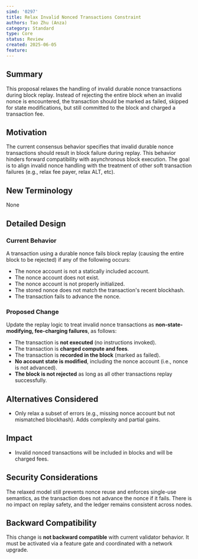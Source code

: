 ```yaml
---
simd: '0297'
title: Relax Invalid Nonced Transactions Constraint
authors: Tao Zhu (Anza)
category: Standard
type: Core
status: Review
created: 2025-06-05
feature:
---
```


## Summary

This proposal relaxes the handling of invalid durable nonce transactions during
block replay. Instead of rejecting the entire block when an invalid nonce is
encountered, the transaction should be marked as failed, skipped for state
modifications, but still committed to the block and charged a transaction fee.

## Motivation

The current consensus behavior specifies that invalid durable nonce transactions
should result in block failure during replay. This behavior hinders forward
compatibility with asynchronous block execution. The goal is to align invalid
nonce handling with the treatment of other soft transaction failures (e.g.,
relax fee payer, relax ALT, etc).

## New Terminology

None

## Detailed Design

### Current Behavior

A transaction using a durable nonce fails block replay (causing the entire
block to be rejected) if any of the following occurs:

- The nonce account is not a statically included account.
- The nonce account does not exist.
- The nonce account is not properly initialized.
- The stored nonce does not match the transaction's recent blockhash.
- The transaction fails to advance the nonce.


### Proposed Change

Update the replay logic to treat invalid nonce transactions as
**non-state-modifying, fee-charging failures**, as follows:

- The transaction is **not executed** (no instructions invoked).
- The transaction is **charged compute and fees**.
- The transaction is **recorded in the block** (marked as failed).
- **No account state is modified**, including the nonce account (i.e., nonce is
  not advanced).
- **The block is not rejected** as long as all other transactions replay
  successfully.

## Alternatives Considered

- Only relax a subset of errors (e.g., missing nonce account but not mismatched
  blockhash). Adds complexity and partial gains.

## Impact

- Invalid nonced transactions will be included in blocks and will be charged
  fees.

## Security Considerations

The relaxed model still prevents nonce reuse and enforces single-use semantics,
as the transaction does not advance the nonce if it fails. There is no impact
on replay safety, and the ledger remains consistent across nodes.

## Backward Compatibility

This change is **not backward compatible** with current validator behavior. It
must be activated via a feature gate and coordinated with a network upgrade.
